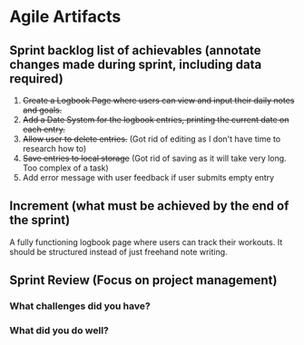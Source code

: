 # Agile Artifacts
## Sprint backlog list of achievables (annotate changes made during sprint, including data required)
1. ~~Create a Logbook Page where users can view and input their daily notes and goals.~~ 
2. ~~Add a Date System for the logbook entries, printing the current date on each entry.~~
3. ~~Allow user to delete entries.~~ (Got rid of editing as I don't have time to research how to)
4. ~~Save entries to local storage~~ (Got rid of saving as it will take very long. Too complex of a task)
5. Add error message with user feedback if user submits empty entry
## Increment (what must be achieved by the end of the sprint)
A fully functioning logbook page where users can track their workouts. It should be structured instead of just freehand note writing.

## Sprint Review (Focus on project management)

### What challenges did you have?
### What did you do well?
 